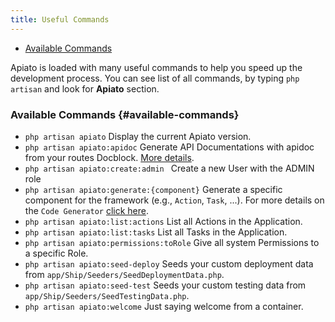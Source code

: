 ```yaml
---
title: Useful Commands
---
```


- [Available Commands](#available-commands)

Apiato is loaded with many useful commands to help you speed up the development process.
You can see list of all commands, by typing `php artisan` and look for **Apiato** section.

### Available Commands {#available-commands}
  - `php artisan apiato`                           Display the current Apiato version.
  - `php artisan apiato:apidoc`                    Generate API Documentations with apidoc from your routes Docblock. [More details](../core-features/documentation).
  - `php artisan apiato:create:admin `             Create a new User with the ADMIN role
  - `php artisan apiato:generate:{component}`      Generate a specific component for the framework (e.g., `Action`, `Task`, ...). For more details on the `Code Generator` [click here](../core-features/code-generator).
  - `php artisan apiato:list:actions`              List all Actions in the Application.
  - `php artisan apiato:list:tasks`                List all Tasks in the Application.
  - `php artisan apiato:permissions:toRole`        Give all system Permissions to a specific Role.
  - `php artisan apiato:seed-deploy`               Seeds your custom deployment data from `app/Ship/Seeders/SeedDeploymentData.php`.
  - `php artisan apiato:seed-test`                 Seeds your custom testing data from `app/Ship/Seeders/SeedTestingData.php`.
  - `php artisan apiato:welcome`                   Just saying welcome from a container.

